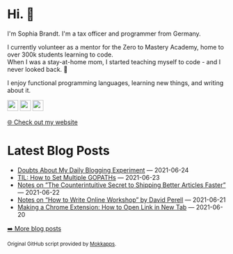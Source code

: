 <h1>Hi. 👋</h1>
<p>I'm Sophia Brandt. I'm a tax officer and programmer from Germany.</p>
<p>I currently volunteer as a mentor for the Zero to Mastery Academy, home to over 300k students learning to code.<br>
When I was a stay-at-home mom, I started teaching myself to code - and I never looked back. 💜</p>
<p>I enjoy functional programming languages, learning new things, and writing about it.</p>
<p><a href="https://www.twitter.com/hisophiabrandt"><img src="https://img.shields.io/badge/twitter-%231DA1F2.svg?&style=for-the-badge&logo=twitter&logoColor=white" height=25></a> <a href="https://www.linkedin.com/in/sophiabrandt"><img src="https://img.shields.io/badge/linkedin-%230077B5.svg?&style=for-the-badge&logo=linkedin&logoColor=white" height=25></a> <a href="https://dev.to/sophiabrandt"><img src="https://img.shields.io/badge/DEV.TO-%230A0A0A.svg?&style=for-the-badge&logo=dev-dot-to&logoColor=white" height=25></a></p>
<p><a href="https://www.sophiabrandt.com">🌐 Check out my website</a></p>
<h1>Latest Blog Posts</h1>
  <ul>
    <li><a href=https://www.rockyourcode.com/doubts-about-my-daily-blogging-experiment/>Doubts About My Daily Blogging Experiment</a> — 2021-06-24</li><li><a href=https://www.rockyourcode.com/til-how-to-set-multiple-gopaths/>TIL: How to Set Multiple GOPATHs</a> — 2021-06-23</li><li><a href=https://www.rockyourcode.com/notes-on-the-counterintuitive-secret-to-shipping-better-articles-faster/>Notes on ”The Counterintuitive Secret to Shipping Better Articles Faster”</a> — 2021-06-22</li><li><a href=https://www.rockyourcode.com/notes-on-how-to-write-online-workshop-by-perell/>Notes on “How to Write Online Workshop” by David Perell</a> — 2021-06-21</li><li><a href=https://www.rockyourcode.com/making-a-chrome-extension-how-to-open-link-in-new-tab/>Making a Chrome Extension: How to Open Link in New Tab</a> — 2021-06-20</li>
  </ul>
<p><a href="https://www.rockyourcode.com">➡️ More blog posts</a></p>
<p><small>Original GitHub script provided by <a href="https://github.com/Mokkapps">Mokkapps</a>.</small></p>
